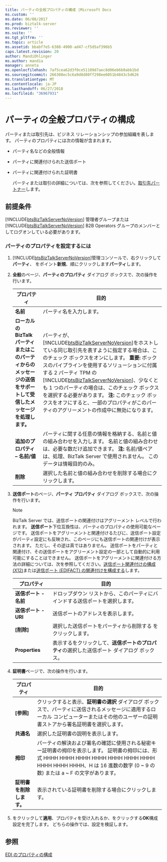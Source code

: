 ```yaml
---
title: パーティの全般プロパティの構成 |Microsoft Docs
ms.custom: ''
ms.date: 06/08/2017
ms.prod: biztalk-server
ms.reviewer: ''
ms.suite: ''
ms.tgt_pltfrm: ''
ms.topic: article
ms.assetid: bbabf7e5-6388-4900-ad47-cf5d5af396b5
caps.latest.revision: 20
author: MandiOhlinger
ms.author: mandia
manager: anneta
ms.openlocfilehash: 7af5cea62d3f0ce51109d7aec8d06eb6b0abb1bd
ms.sourcegitcommit: 266308ec5c6a9d8d80ff298ee6051b4843c5d626
ms.translationtype: MT
ms.contentlocale: ja-JP
ms.lasthandoff: 06/27/2018
ms.locfileid: "36967931"
---
```

# <a name="configuring-general-party-properties"></a>パーティの全般プロパティの構成
パーティまたは取引先は、ビジネス リレーションシップの参加組織を表します。 パーティのプロパティには次の情報が含まれます。  

- パーティ名などの全般情報  

- パーティに関連付けられた送信ポート  

- パーティに関連付けられた証明書  

  パーティまたは取引の詳細については、次を参照してください。[取引先パートナー](../core/trading-partners-and-business-profiles.md)します。  

## <a name="prerequisites"></a>前提条件  
 [!INCLUDE[btsBizTalkServerNoVersion](../includes/btsbiztalkservernoversion-md.md)] 管理者グループまたは [!INCLUDE[btsBizTalkServerNoVersion](../includes/btsbiztalkservernoversion-md.md)] B2B Operators グループのメンバーとしてログオンしている必要があります。  

### <a name="to-configure-party-properties"></a>パーティのプロパティを設定するには  

1. [!INCLUDE[btsBizTalkServerNoVersion](../includes/btsbiztalkservernoversion-md.md)]管理コンソールで、右クリックして**パーティ**、 をポイント**新規**、順にクリックします**パーティ**します。  

2. **全般**のページ、**パーティのプロパティ** ダイアログ ボックスで、次の操作を行います。  


   |                                                プロパティ                                                 |                                                                                                                                                                                                                                                                      目的                                                                                                                                                                                                                                                                       |
   |---------------------------------------------------------------------------------------------------------|-------------------------------------------------------------------------------------------------------------------------------------------------------------------------------------------------------------------------------------------------------------------------------------------------------------------------------------------------------------------------------------------------------------------------------------------------------------------------------------------------------------------------------------------------------|
   |                                                **名前**                                                 |                                                                                                                                                                                                                                                                  パーティ名を入力します。                                                                                                                                                                                                                                                                  |
   | **ローカルの BizTalk パーティまたはこのパーティからのメッセージの送信をサポートして受信したメッセージを処理します。** | パーティが、[!INCLUDE[btsBizTalkServerNoVersion](../includes/btsbiztalkservernoversion-md.md)]をホストしている同じ取引先を表すように指定する場合は、このチェック ボックスをオンにします。 **重要:** ボックスのパイプラインを使用するソリューションに付属する 2 パーティ TPM の[!INCLUDE[btsBizTalkServerNoVersion](../includes/btsbiztalkservernoversion-md.md)]、少なくとも 1 つのパーティの場合は、このチェック ボックスを選択する必要があります。 **注:** このチェック ボックスをオフにすると、一部のプロパティがこのパーティのアグリーメントの作成中に無効になります。 |
   |                                **追加のプロパティ – 名前/値**                                 |                                                                                                                                                パーティに関する任意の情報を格納する、名前と値の組み合わせを入力します。 名前と値の組み合わせは、必要な数だけ追加できます。 **注:** 名前/値ペアは、処理、BizTalk Server で使用されません。 このデータは情報目的のみ。                                                                                                                                                 |
   |                                               **削除**                                                |                                                                                                                                                                                                                                                     選択した名前と値の組み合わせを削除する場合にクリックします。                                                                                                                                                                                                                                                     |


3. **送信ポート**のページ、**パーティ プロパティ** ダイアログ ボックスで、次の操作を行います。  

   > [!NOTE]
   >  BizTalk Server では、送信ポートの関連付けはアグリーメント レベルで行われます。 **送信ポート**下位互換性は、パーティのプロパティの使用可能なページです。 送信ポートをアグリーメントと関連付けるたびに、送信ポート設定がパーティ設定にも反映され、このページにも送信ポートの関連付けが表示されます。 ただし、その逆は真ではありません。 送信ポートをパーティと関連付け、その送信ポートをアグリーメント設定の一部として自動的に利用可能にすることはできません。 送信ポートをアグリーメントに関連付ける方法の詳細については、次を参照してください。[送信ポート関連付けの構成 (X12)](../core/configuring-send-port-association-x12.md)または[送信ポート (EDIFACT) の関連付けを構成する](../core/configuring-send-port-association-edifact.md)します。  

   |       プロパティ        |                                      目的                                      |
   |-----------------------|--------------------------------------------------------------------------------------|
   | **送信ポート - 名前** |          ドロップダウン リストから、このパーティにバインドする送信ポートを選択します。          |
   | **送信ポート - URI**  |                           送信ポートのアドレスを表示します。                            |
   |      **[削除]**       |                選択した送信ポートをパーティから削除する をクリックします。                |
   |    **Properties**     | 表示するをクリックして、**送信ポートのプロパティ**の選択した送信ポート ダイアログ ボックス。 |


4. **証明書**ページで、次の操作を行います。  


   |        プロパティ        |                                                                                                                                                 目的                                                                                                                                                 |
   |------------------------|------------------------------------------------------------------------------------------------------------------------------------------------------------------------------------------------------------------------------------------------------------------------------------------------------------|
   |       **[参照]**       |                                                 クリックすると表示、**証明書の選択** ダイアログ ボックスで、パーティに送信されるメッセージに適用するローカル コンピューターまたはその他のユーザーの証明書ストアから署名証明書を選択します。                                                 |
   |    **共通名**     |                                                                                                                            選択した証明書の説明を表示します。                                                                                                                             |
   |     **拇印**     | パーティの解決および署名の確認に使用される秘密キー証明書の拇印を表示します。 証明書の拇印には、形式 HHHH HHHH HHHH HHHH HHHH HHHH HHHH HHHH HHHH HHHH、H は 16 進数の数字 (0 ~ 9 の数) または a ~ F の文字があります。 |
   | **証明書を削除します。** |                                                                                                                                 表示されている証明書を削除する場合にクリックします。                                                                                                                                 |


5. をクリックして**適用**、プロパティを受け入れるか、をクリックする**OK**構成設定を完了します。 どちらの操作では、設定を検証します。  

## <a name="see-also"></a>参照  
 [EDI のプロパティの構成](../core/configuring-edi-properties.md)